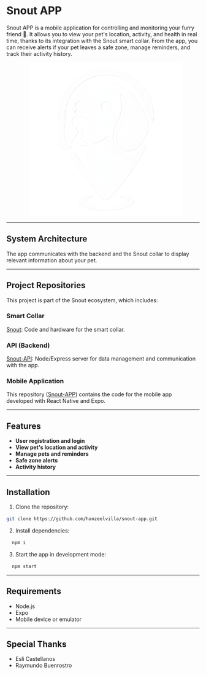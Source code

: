 # Snout APP

Snout APP is a mobile application for controlling and monitoring your furry friend 🐶. It allows you to view your pet's location, activity, and health in real time, thanks to its integration with the Snout smart collar. From the app, you can receive alerts if your pet leaves a safe zone, manage reminders, and track their activity history.

<p align="center"\>
    <img src="./assets/adaptive-icon.png" alt="Snout logo" width=400/\>
</p\>

-----

## System Architecture

The app communicates with the backend and the Snout collar to display relevant information about your pet.

-----

## Project Repositories

This project is part of the Snout ecosystem, which includes:

### Smart Collar

[Snout](https://github.com/hanzeelvilla/snout): Code and hardware for the smart collar.

### API (Backend)

[Snout-API](https://github.com/hanzeelvilla/snout-api): Node/Express server for data management and communication with the app.

### Mobile Application

This repository ([Snout-APP](https://github.com/hanzeelvilla/snout-app)) contains the code for the mobile app developed with React Native and Expo.

-----

## Features

- **User registration and login**
- **View pet's location and activity**
- **Manage pets and reminders**
- **Safe zone alerts**
- **Activity history**

-----

## Installation

1. Clone the repository:
  
  ```sh
  git clone https://github.com/hanzeelvilla/snout-app.git
  ```

2. Install dependencies:

  ```sh
  npm i
  ```

3. Start the app in development mode:
  
  ```sh
  npm start
  ```

-----

## Requirements

- Node.js
- Expo
- Mobile device or emulator

-----

## Special Thanks

- Esli Castellanos
- Raymundo Buenrostro
